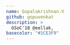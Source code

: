 ```yaml
---
name: Gopalakrishnan.V
github: gopuvenkat
description: >
  GSoC'18 @eellak, 
basecolor: "#1CE3F9"
---
```

